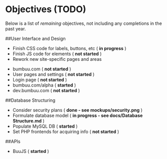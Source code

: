 Objectives (TODO)
=================

Below is a list of _remaining_ objectives, not including any completions in the past year.


##User Interface and Design
* Finish CSS code for labels, buttons, etc ( **in progress** )
* Finish JS code for elements ( **not started** )
* Rework new site-specific pages and areas
 - bumbuu.com ( **not started** )
 - User pages and settings ( **not started** )
 - Login page ( **not started** )
 - bumbuu.com/alpha ( **started** )
 - dev.bumbuu.com ( **not started** )

##Database Structuring
* Consider security plans ( **done - see mockups/security.png** )
* Formulate database model ( **in progress - see docs/Database Structure.md** )
* Populate MySQL DB ( **started** )
* Set PHP frontends for acquiring info ( **not started** )

##APIs
* BuuJS ( **started** )

